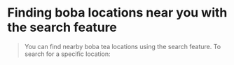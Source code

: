 # Finding boba locations near you with the search feature

> You can find nearby boba tea locations using the search feature. To search for a specific location:
